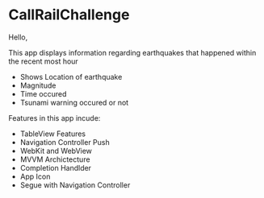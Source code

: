 # CallRailChallenge

Hello, 

This app displays information regarding earthquakes that happened within the recent most hour
- Shows Location of earthquake
- Magnitude
- Time occured
- Tsunami warning occured or not

Features in this app incude:
- TableView Features
- Navigation Controller Push
- WebKit and WebView
- MVVM Archictecture 
- Completion Handlder
- App Icon 
- Segue with Navigation Controller
